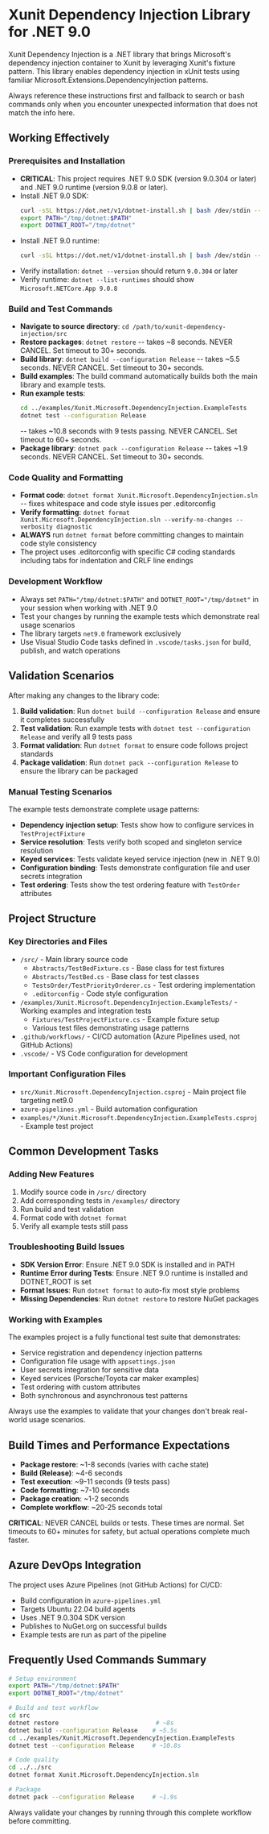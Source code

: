 # Xunit Dependency Injection Library for .NET 9.0

Xunit Dependency Injection is a .NET library that brings Microsoft's dependency injection container to Xunit by leveraging Xunit's fixture pattern. This library enables dependency injection in xUnit tests using familiar Microsoft.Extensions.DependencyInjection patterns.

Always reference these instructions first and fallback to search or bash commands only when you encounter unexpected information that does not match the info here.

## Working Effectively

### Prerequisites and Installation
- **CRITICAL**: This project requires .NET 9.0 SDK (version 9.0.304 or later) and .NET 9.0 runtime (version 9.0.8 or later).
- Install .NET 9.0 SDK:
  ```bash
  curl -sSL https://dot.net/v1/dotnet-install.sh | bash /dev/stdin --version 9.0.304 --install-dir /tmp/dotnet
  export PATH="/tmp/dotnet:$PATH"
  export DOTNET_ROOT="/tmp/dotnet"
  ```
- Install .NET 9.0 runtime:
  ```bash
  curl -sSL https://dot.net/v1/dotnet-install.sh | bash /dev/stdin --version 9.0.8 --runtime dotnet --install-dir /tmp/dotnet
  ```
- Verify installation: `dotnet --version` should return `9.0.304` or later
- Verify runtime: `dotnet --list-runtimes` should show `Microsoft.NETCore.App 9.0.8`

### Build and Test Commands
- **Navigate to source directory**: `cd /path/to/xunit-dependency-injection/src`
- **Restore packages**: `dotnet restore` -- takes ~8 seconds. NEVER CANCEL. Set timeout to 30+ seconds.
- **Build library**: `dotnet build --configuration Release` -- takes ~5.5 seconds. NEVER CANCEL. Set timeout to 30+ seconds.
- **Build examples**: The build command automatically builds both the main library and example tests.
- **Run example tests**: 
  ```bash
  cd ../examples/Xunit.Microsoft.DependencyInjection.ExampleTests
  dotnet test --configuration Release
  ```
  -- takes ~10.8 seconds with 9 tests passing. NEVER CANCEL. Set timeout to 60+ seconds.
- **Package library**: `dotnet pack --configuration Release` -- takes ~1.9 seconds. NEVER CANCEL. Set timeout to 30+ seconds.

### Code Quality and Formatting
- **Format code**: `dotnet format Xunit.Microsoft.DependencyInjection.sln` -- fixes whitespace and code style issues per .editorconfig
- **Verify formatting**: `dotnet format Xunit.Microsoft.DependencyInjection.sln --verify-no-changes --verbosity diagnostic`
- **ALWAYS** run `dotnet format` before committing changes to maintain code style consistency
- The project uses .editorconfig with specific C# coding standards including tabs for indentation and CRLF line endings

### Development Workflow
- Always set `PATH="/tmp/dotnet:$PATH"` and `DOTNET_ROOT="/tmp/dotnet"` in your session when working with .NET 9.0
- Test your changes by running the example tests which demonstrate real usage scenarios
- The library targets `net9.0` framework exclusively
- Use Visual Studio Code tasks defined in `.vscode/tasks.json` for build, publish, and watch operations

## Validation Scenarios

After making any changes to the library code:
1. **Build validation**: Run `dotnet build --configuration Release` and ensure it completes successfully
2. **Test validation**: Run example tests with `dotnet test --configuration Release` and verify all 9 tests pass
3. **Format validation**: Run `dotnet format` to ensure code follows project standards
4. **Package validation**: Run `dotnet pack --configuration Release` to ensure the library can be packaged

### Manual Testing Scenarios
The example tests demonstrate complete usage patterns:
- **Dependency injection setup**: Tests show how to configure services in `TestProjectFixture`
- **Service resolution**: Tests verify both scoped and singleton service resolution
- **Keyed services**: Tests validate keyed service injection (new in .NET 9.0)
- **Configuration binding**: Tests demonstrate configuration file and user secrets integration
- **Test ordering**: Tests show the test ordering feature with `TestOrder` attributes

## Project Structure

### Key Directories and Files
- `/src/` - Main library source code
  - `Abstracts/TestBedFixture.cs` - Base class for test fixtures
  - `Abstracts/TestBed.cs` - Base class for test classes
  - `TestsOrder/TestPriorityOrderer.cs` - Test ordering implementation
  - `.editorconfig` - Code style configuration
- `/examples/Xunit.Microsoft.DependencyInjection.ExampleTests/` - Working examples and integration tests
  - `Fixtures/TestProjectFixture.cs` - Example fixture setup
  - Various test files demonstrating usage patterns
- `.github/workflows/` - CI/CD automation (Azure Pipelines used, not GitHub Actions)
- `.vscode/` - VS Code configuration for development

### Important Configuration Files
- `src/Xunit.Microsoft.DependencyInjection.csproj` - Main project file targeting net9.0
- `azure-pipelines.yml` - Build automation configuration  
- `examples/*/Xunit.Microsoft.DependencyInjection.ExampleTests.csproj` - Example test project

## Common Development Tasks

### Adding New Features
1. Modify source code in `/src/` directory
2. Add corresponding tests in `/examples/` directory 
3. Run build and test validation
4. Format code with `dotnet format`
5. Verify all example tests still pass

### Troubleshooting Build Issues
- **SDK Version Error**: Ensure .NET 9.0 SDK is installed and in PATH
- **Runtime Error during Tests**: Ensure .NET 9.0 runtime is installed and DOTNET_ROOT is set
- **Format Issues**: Run `dotnet format` to auto-fix most style problems
- **Missing Dependencies**: Run `dotnet restore` to restore NuGet packages

### Working with Examples
The examples project is a fully functional test suite that demonstrates:
- Service registration and dependency injection patterns
- Configuration file usage with `appsettings.json`
- User secrets integration for sensitive data
- Keyed services (Porsche/Toyota car maker examples)
- Test ordering with custom attributes
- Both synchronous and asynchronous test patterns

Always use the examples to validate that your changes don't break real-world usage scenarios.

## Build Times and Performance Expectations
- **Package restore**: ~1-8 seconds (varies with cache state)
- **Build (Release)**: ~4-6 seconds
- **Test execution**: ~9-11 seconds (9 tests pass)
- **Code formatting**: ~7-10 seconds
- **Package creation**: ~1-2 seconds
- **Complete workflow**: ~20-25 seconds total

**CRITICAL**: NEVER CANCEL builds or tests. These times are normal. Set timeouts to 60+ minutes for safety, but actual operations complete much faster.

## Azure DevOps Integration
The project uses Azure Pipelines (not GitHub Actions) for CI/CD:
- Build configuration in `azure-pipelines.yml`
- Targets Ubuntu 22.04 build agents
- Uses .NET 9.0.304 SDK version
- Publishes to NuGet.org on successful builds
- Example tests are run as part of the pipeline

## Frequently Used Commands Summary
```bash
# Setup environment
export PATH="/tmp/dotnet:$PATH"
export DOTNET_ROOT="/tmp/dotnet"

# Build and test workflow  
cd src
dotnet restore                           # ~8s
dotnet build --configuration Release    # ~5.5s
cd ../examples/Xunit.Microsoft.DependencyInjection.ExampleTests
dotnet test --configuration Release     # ~10.8s

# Code quality
cd ../../src  
dotnet format Xunit.Microsoft.DependencyInjection.sln

# Package
dotnet pack --configuration Release     # ~1.9s
```

Always validate your changes by running through this complete workflow before committing.